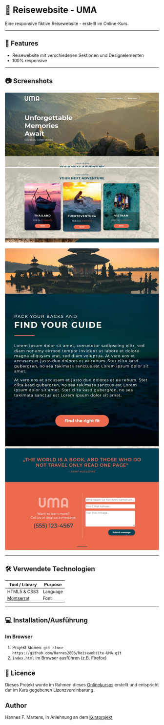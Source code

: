 # 🌴 Reisewebsite - UMA

Eine responsive fiktive Reisewebsite - erstellt im Online-Kurs.

---

## 🚀 Features

- Reisewebsite mit verschiedenen Sektionen und Designelementen
- 100% responsive

---

## 📷 Screenshots

![Screenshot Head](img/ScreenshotHead.jpg)
![Screenshot Adventure](img/ScreenshotAdventure.jpg)
![Screenshot Guide](img/ScreenshotGuide.jpg)
![Screenshot Contact](img/ScreenshotContact.jpg)

---

## 🛠️ Verwendete Technologien

| Tool / Library                                                   | Purpose               |
|------------------------------------------------------------------|-----------------------|
| HTML5 & CSS3                          | Language  |
| [Montserrat](https://fonts.google.com/specimen/Montserrat)                                                          | Font           |

---

## 💻 Installation/Ausführung

### Im Browser

1. Projekt klonen: `git clone https://github.com/Hannes2806/Reisewebsite-UMA.git`
2. `index.html` im Browser ausführen (z.B. Firefox)

## 📄 Licence

Dieses Projekt wurde im Rahmen dieses [Onlinekurses](https://www.udemy.com/course/html5-und-css3/?kw=html&src=sac&couponCode=ST4MT20725G2) erstellt und entspricht der im Kurs gegebenen Lizenzvereinbarung. 

## Author

Hannes F. Martens, in Anlehnung an dem [Kursprojekt](https://www.udemy.com/course/html5-und-css3/?kw=html&src=sac&couponCode=ST4MT20725G2)
